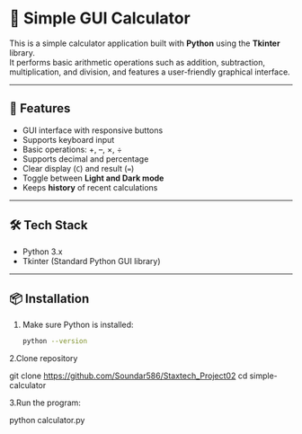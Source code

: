 # 🧮 Simple GUI Calculator

This is a simple calculator application built with **Python** using the **Tkinter** library.  
It performs basic arithmetic operations such as addition, subtraction, multiplication, and division, and features a user-friendly graphical interface.

---

## 🚀 Features

- GUI interface with responsive buttons
- Supports keyboard input
- Basic operations: +, –, ×, ÷
- Supports decimal and percentage
- Clear display (`C`) and result (`=`)
- Toggle between **Light and Dark mode**
- Keeps **history** of recent calculations

---

## 🛠️ Tech Stack

- Python 3.x
- Tkinter (Standard Python GUI library)

---

## 📦 Installation

1. Make sure Python is installed:
   ```bash
   python --version
2.Clone repository

git clone https://github.com/Soundar586/Staxtech_Project02
cd simple-calculator

3.Run the program:

python calculator.py
